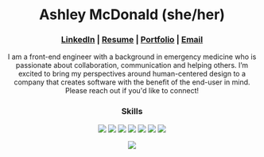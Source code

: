 <h1 align="center">Ashley McDonald (she/her)</h1>

<h3 align="center"><a href="https://www.linkedin.com/in/aemcdonald/">LinkedIn</a> | <a href="https://docs.google.com/viewer?url=${https://github.com/aemcdonald/aemcdonald/files/5576983/AshleyMcDonaldResume.2.pdf}" type="application/pdf">Resume</a> | <a href="https://alumni.turing.io/alumni/ashley-mcdonald">Portfolio</a> | <a href="mailto:ashley.mcdonald.e@gmail.com">Email</a></h3>

<p align="center">I am a front-end engineer with a background in emergency medicine who is passionate about collaboration, communication and helping others. I’m excited to bring my perspectives around human-centered design to a company that creates software with the benefit of the end-user in mind. Please reach out if you'd like to connect! </p> 

<h3 align="center">Skills</h3>
  <p align="center">
    <img src="https://img.shields.io/badge/javascript%20-%23323330.svg?&style=for-the-badge&logo=javascript&logoColor=%23F7DF1E" />
    <img src="https://img.shields.io/badge/react%20-%2320232a.svg?&style=for-the-badge&logo=react&logoColor=%2361DAFB" />
    <img src="https://img.shields.io/badge/redux%20-%23593d88.svg?&style=for-the-badge&logo=redux&logoColor=white" />
    <img src="https://img.shields.io/badge/html5%20-%23E34F26.svg?&style=for-the-badge&logo=html5&logoColor=white" />
    <img src="https://img.shields.io/badge/css3%20-%231572B6.svg?&style=for-the-badge&logo=css3&logoColor=white" />
    <img src="https://img.shields.io/badge/SASS%20-hotpink.svg?&style=for-the-badge&logo=SASS&logoColor=white"/>
    <img src="https://img.shields.io/badge/webpack%20-%238DD6F9.svg?&style=for-the-badge&logo=webpack&logoColor=black"/>
  </p>

<p align="center"><img src="https://github-readme-stats.vercel.app/api?username=aemcdonald&show_icons=true&theme=nord"</p>
